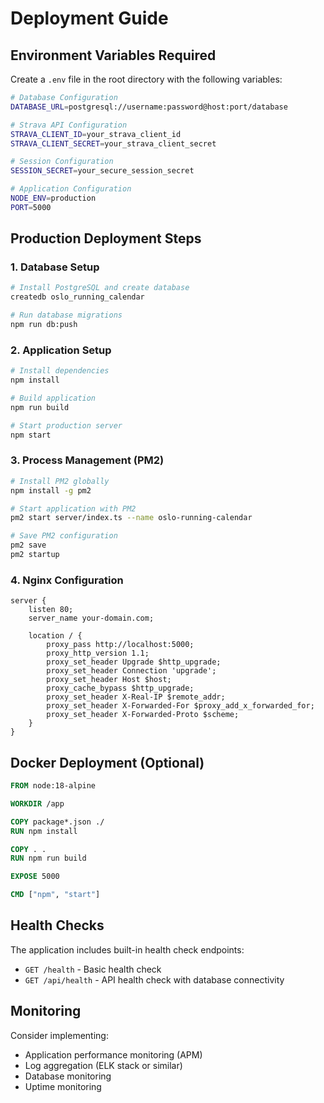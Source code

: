 # Deployment Guide

## Environment Variables Required

Create a `.env` file in the root directory with the following variables:

```bash
# Database Configuration
DATABASE_URL=postgresql://username:password@host:port/database

# Strava API Configuration
STRAVA_CLIENT_ID=your_strava_client_id
STRAVA_CLIENT_SECRET=your_strava_client_secret

# Session Configuration
SESSION_SECRET=your_secure_session_secret

# Application Configuration
NODE_ENV=production
PORT=5000
```

## Production Deployment Steps

### 1. Database Setup
```bash
# Install PostgreSQL and create database
createdb oslo_running_calendar

# Run database migrations
npm run db:push
```

### 2. Application Setup
```bash
# Install dependencies
npm install

# Build application
npm run build

# Start production server
npm start
```

### 3. Process Management (PM2)
```bash
# Install PM2 globally
npm install -g pm2

# Start application with PM2
pm2 start server/index.ts --name oslo-running-calendar

# Save PM2 configuration
pm2 save
pm2 startup
```

### 4. Nginx Configuration
```nginx
server {
    listen 80;
    server_name your-domain.com;
    
    location / {
        proxy_pass http://localhost:5000;
        proxy_http_version 1.1;
        proxy_set_header Upgrade $http_upgrade;
        proxy_set_header Connection 'upgrade';
        proxy_set_header Host $host;
        proxy_cache_bypass $http_upgrade;
        proxy_set_header X-Real-IP $remote_addr;
        proxy_set_header X-Forwarded-For $proxy_add_x_forwarded_for;
        proxy_set_header X-Forwarded-Proto $scheme;
    }
}
```

## Docker Deployment (Optional)

```dockerfile
FROM node:18-alpine

WORKDIR /app

COPY package*.json ./
RUN npm install

COPY . .
RUN npm run build

EXPOSE 5000

CMD ["npm", "start"]
```

## Health Checks

The application includes built-in health check endpoints:
- `GET /health` - Basic health check
- `GET /api/health` - API health check with database connectivity

## Monitoring

Consider implementing:
- Application performance monitoring (APM)
- Log aggregation (ELK stack or similar)
- Database monitoring
- Uptime monitoring